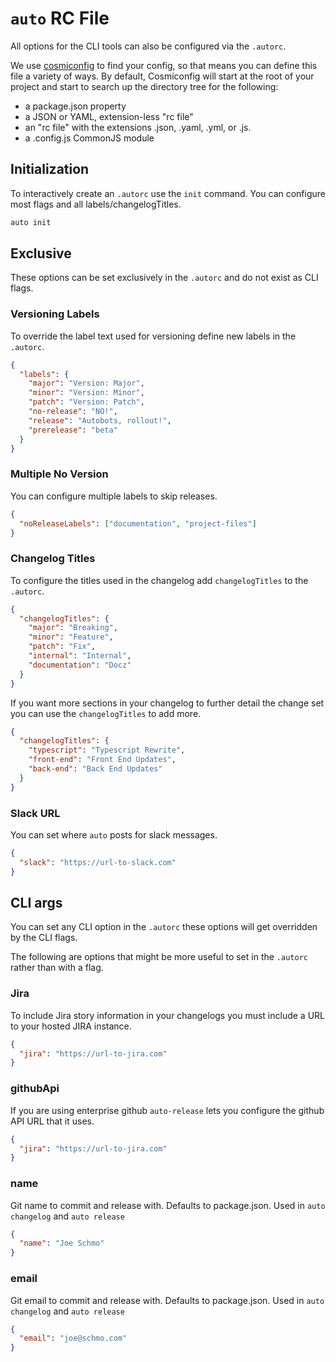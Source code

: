 # `auto` RC File

All options for the CLI tools can also be configured via the `.autorc`.

We use [cosmiconfig](https://github.com/davidtheclark/cosmiconfig) to find your config, so that means you can define this file a variety of ways. By default, Cosmiconfig will start at the root of your project and start to search up the directory tree for the following:

- a package.json property
- a JSON or YAML, extension-less "rc file"
- an "rc file" with the extensions .json, .yaml, .yml, or .js.
- a .config.js CommonJS module

## Initialization

To interactively create an `.autorc` use the `init` command. You can configure most flags and all labels/changelogTitles.

```sh
auto init
```

## Exclusive

These options can be set exclusively in the `.autorc` and do not exist as CLI flags.

### Versioning Labels

To override the label text used for versioning define new labels in the `.autorc`.

```json
{
  "labels": {
    "major": "Version: Major",
    "minor": "Version: Minor",
    "patch": "Version: Patch",
    "no-release": "NO!",
    "release": "Autobots, rollout!",
    "prerelease": "beta"
  }
}
```

### Multiple No Version

You can configure multiple labels to skip releases.

```json
{
  "noReleaseLabels": ["documentation", "project-files"]
}
```

### Changelog Titles

To configure the titles used in the changelog add `changelogTitles` to the `.autorc`.

```json
{
  "changelogTitles": {
    "major": "Breaking",
    "minor": "Feature",
    "patch": "Fix",
    "internal": "Internal",
    "documentation": "Docz"
  }
}
```

If you want more sections in your changelog to further detail the change set you can use the `changelogTitles` to add more.

```json
{
  "changelogTitles": {
    "typescript": "Typescript Rewrite",
    "front-end": "Front End Updates",
    "back-end": "Back End Updates"
  }
}
```

### Slack URL

You can set where `auto` posts for slack messages.

```json
{
  "slack": "https://url-to-slack.com"
}
```

## CLI args

You can set any CLI option in the `.autorc` these options will get overridden by the CLI flags.

The following are options that might be more useful to set in the `.autorc` rather than with a flag.

### Jira

To include Jira story information in your changelogs you must include a URL to your hosted JIRA instance.

```json
{
  "jira": "https://url-to-jira.com"
}
```

### githubApi

If you are using enterprise github `auto-release` lets you configure the github API URL that it uses.

```json
{
  "jira": "https://url-to-jira.com"
}
```

### name

Git name to commit and release with. Defaults to package.json. Used in `auto changelog` and `auto release`

```json
{
  "name": "Joe Schmo"
}
```

### email

Git email to commit and release with. Defaults to package.json. Used in `auto changelog` and `auto release`

```json
{
  "email": "joe@schmo.com"
}
```

